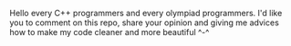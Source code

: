 Hello every C++ programmers and every olympiad programmers. 
I'd like you to comment on this repo, share your opinion and giving me advices how to make my code cleaner and more beautiful ^-^
